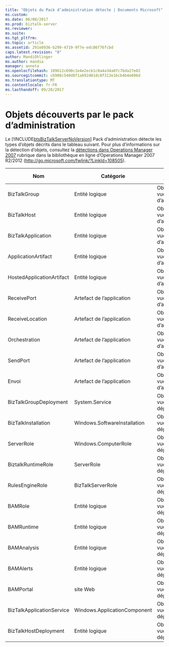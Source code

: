 ```yaml
---
title: "Objets du Pack d’administration détecte | Documents Microsoft"
ms.custom: 
ms.date: 06/08/2017
ms.prod: biztalk-server
ms.reviewer: 
ms.suite: 
ms.tgt_pltfrm: 
ms.topic: article
ms.assetid: 291e8936-b299-4719-9f7e-edc86f76fcbd
caps.latest.revision: "8"
author: MandiOhlinger
ms.author: mandia
manager: anneta
ms.openlocfilehash: 109612c690c1e4e2ecb1c0a4a34a07c7bda27e02
ms.sourcegitcommit: cb908c540d8f1a692d01dc8f313e16cb4b4e696d
ms.translationtype: MT
ms.contentlocale: fr-FR
ms.lasthandoff: 09/20/2017
---
```

# <a name="objects-the-management-pack-discovers"></a>Objets découverts par le pack d’administration
Le [!INCLUDE[btsBizTalkServerNoVersion](../includes/btsbiztalkservernoversion-md.md)] Pack d’administration détecte les types d’objets décrits dans le tableau suivant. Pour plus d’informations sur la détection d’objets, consultez la [détections dans Operations Manager 2007](http://go.microsoft.com/fwlink/?LinkId=108505) rubrique dans la bibliothèque en ligne d’Operations Manager 2007 R2/2012 (http://go.microsoft.com/fwlink/?LinkId=108505).  
  
|Nom|Catégorie|Type d'objet|  
|----------|--------------|-----------------|  
|BizTalkGroup|Entité logique|Objets de vue d’application|  
|BizTalkHost|Entité logique|Objets de vue d’application|  
|BizTalkApplication|Entité logique|Objets de vue d’application|  
|ApplicationArtifact|Entité logique|Objets de vue d’application|  
|HostedApplicationArtifact|Entité logique|Objets de vue d’application|  
|ReceivePort|Artefact de l’application|Objets de vue d’application|  
|ReceiveLocation|Artefact de l’application|Objets de vue d’application|  
|Orchestration|Artefact de l’application|Objets de vue d’application|  
|SendPort|Artefact de l’application|Objets de vue d’application|  
|Envoi|Artefact de l’application|Objets de vue d’application|  
|BizTalkGroupDeployment|System.Service|Objets de vue de déploiement|  
|BizTalkInstallation|Windows.SoftwareInstallation|Objets de vue de déploiement|  
|ServerRole|Windows.ComputerRole|Objets de vue de déploiement|  
|BiztalkRuntimeRole|ServerRole|Objets de vue de déploiement|  
|RulesEngineRole|BizTalkServerRole|Objets de vue de déploiement|  
|BAMRole|Entité logique|Objets de vue de déploiement|  
|BAMRuntime|Entité logique|Objets de vue de déploiement|  
|BAMAnalysis|Entité logique|Objets de vue de déploiement|  
|BAMAlerts|Entité logique|Objets de vue de déploiement|  
|BAMPortal|site Web|Objets de vue de déploiement|  
|BizTalkApplicationService|Windows.ApplicationComponent|Objets de vue de déploiement|  
|BizTalkHostDeployment|Entité logique|Objets de vue de déploiement|